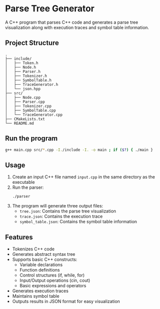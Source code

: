 # Parse Tree Generator

A C++ program that parses C++ code and generates a parse tree visualization along with execution traces and symbol table information.

## Project Structure

```
.
├── include/
│   ├── Token.h
│   ├── Node.h
│   ├── Parser.h
│   ├── Tokenizer.h
│   ├── SymbolTable.h
│   ├── TraceGenerator.h
│   └── json.hpp
├── src/
│   ├── Node.cpp
│   ├── Parser.cpp
│   ├── Tokenizer.cpp
│   ├── SymbolTable.cpp
│   └── TraceGenerator.cpp
├── CMakeLists.txt
└── README.md
```

## Run the program
```bash
g++ main.cpp src/*.cpp -I./include -I. -o main ; if ($?) { ./main }
```

## Usage

1. Create an input C++ file named `input.cpp` in the same directory as the executable
2. Run the parser:
   ```bash
   ./parser
   ```
3. The program will generate three output files:
   - `tree.json`: Contains the parse tree visualization
   - `trace.json`: Contains the execution trace
   - `symbol_table.json`: Contains the symbol table information

## Features

- Tokenizes C++ code
- Generates abstract syntax tree
- Supports basic C++ constructs:
  - Variable declarations
  - Function definitions
  - Control structures (if, while, for)
  - Input/Output operations (cin, cout)
  - Basic expressions and operators
- Generates execution traces
- Maintains symbol table
- Outputs results in JSON format for easy visualization